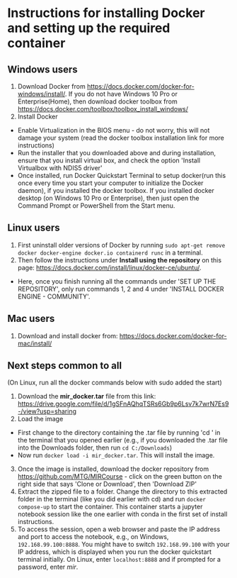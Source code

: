# Instructions for installing Docker and setting up the required container

## Windows users
  1. Download Docker from <a href="https://docs.docker.com/docker-for-windows/install/">https://docs.docker.com/docker-for-windows/install/</a>. If you do not have Windows 10 Pro or Enterprise(Home), then download docker toolbox from <a href="https://docs.docker.com/toolbox/toolbox_install_windows/">https://docs.docker.com/toolbox/toolbox_install_windows/</a>
  2. Install Docker
   - Enable Virtualization in the BIOS menu - do not worry, this will not damage your system (read the docker toolbox installation link for more instructions)
   - Run the installer that you downloaded above and during installation, ensure that you install virtual box, and check the option 'Install Virtualbox with NDIS5 driver'
   - Once installed, run Docker Quickstart Terminal to setup docker(run this once every time you start your computer to initialize the Docker daemon), if you installed the docker toolbox. If you installed docker desktop (on Windows 10 Pro or Enterprise), then just open the Command Prompt or PowerShell from the Start menu.

## Linux users
  1. First uninstall older versions of Docker by running ```sudo apt-get remove docker docker-engine docker.io containerd runc``` in a terminal.
  2. Then follow the instructions under **Install using the repository** on this page: <a href="https://docs.docker.com/install/linux/docker-ce/ubuntu/">https://docs.docker.com/install/linux/docker-ce/ubuntu/</a>.
   - Here, once you finish running all the commands under 'SET UP THE REPOSITORY', only run commands 1, 2 and 4 under 'INSTALL DOCKER ENGINE - COMMUNITY'.

## Mac users
  1. Download and install docker from: <a href="https://docs.docker.com/docker-for-mac/install">https://docs.docker.com/docker-for-mac/install/</a> 

## Next steps common to all
(On Linux, run all the docker commands below with sudo added the start)
1. Download the **mir_docker.tar** file from this link: <a href="https://drive.google.com/file/d/1gSFnAQhqTSRs6Gb9p6Lsv7k7wrN7Es9-/view?usp=sharing">https://drive.google.com/file/d/1gSFnAQhqTSRs6Gb9p6Lsv7k7wrN7Es9-/view?usp=sharing</a>
2. Load the image
 - First change to the directory containing the .tar file by running 'cd <path-to-tar-file>' in the terminal that you opened earlier (e.g., if you downloaded the .tar file into the Downloads folder, then run ``` cd C:/Downloads ```)
 - Now run ```docker load -i mir_docker.tar```. This will install the image.
3. Once the image is installed, download the docker repository from <a href="https://github.com/MTG/MIRCourse">https://github.com/MTG/MIRCourse</a> - click on the green button on the right side that says 'Clone or Download', then 'Download ZIP'
4. Extract the zipped file to a folder. Change the directory to this extracted folder in the terminal (like you did earlier with cd) and run ```docker compose-up``` to start the container. This container starts a jupyter notebook session like the one earlier with conda in the first set of install instructions.
5. To access the session, open a web browser and paste the IP address and port to access the notebook, e.g., on Windows, ```192.168.99.100:8888```. You might have to switch ```192.168.99.100``` with your IP address, which is displayed when you run the docker quickstart terminal initially. On Linux, enter ```localhost:8888``` and if prompted for a password, enter *mir*.
